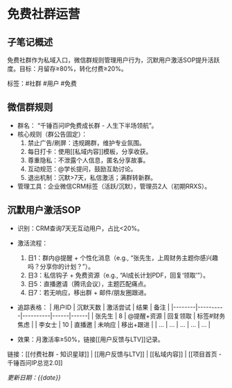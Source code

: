 # 免费社群运营

## 子笔记概述
免费社群作为私域入口，微信群规则管理用户行为，沉默用户激活SOP提升活跃度。目标：月留存≥80%，转化付费≥20%。

标签：#社群 #用户 #免费

## 微信群规则
- 群名： “千锤百问IP免费成长群 - 人生下半场领航”。
- 核心规则（群公告固定）：
  1. 禁止广告/刷屏：违规踢群，维护专业氛围。
  2. 每日打卡：使用[[私域内容]]模板，分享收获。
  3. 尊重隐私：不泄露个人信息，匿名分享故事。
  4. 互动规范：@学长提问，鼓励互助讨论。
  5. 退出机制：沉默>7天，私信激活；满群转新群。
- 管理工具：企业微信CRM标签（活跃/沉默），管理员2人（初期RRXS）。

## 沉默用户激活SOP
- 识别：CRM查询7天无互动用户，占比<20%。
- 激活流程：
  1. 日1：群内@提醒 + 个性化消息（e.g., “张先生，上周财务主题你感兴趣吗？分享你的计划？”）。
  2. 日3：私信钩子 + 免费资源（e.g., “AI成长计划PDF，回复‘领取’”）。
  3. 日5：直播邀请（腾讯会议），主题匹配痛点。
  4. 日7：若无响应，移出群 + 邮件/朋友圈跟进。
- 追踪表格：
| 用户ID | 沉默天数 | 激活尝试 | 结果 | 备注 |
|--------|----------|----------|------|------|
| 张先生 | 8 | @提醒+资源 | 回复领取 | 标签#财务焦虑 |
| 李女士 | 10 | 直播邀 | 未响应 | 移出+跟进 |
| ... | ... | ... | ... | ... |

- 效果：月激活率≥50%，链接[[用户反馈与LTV]]记录。

链接：[[付费社群 - 知识星球]] | [[用户反馈与LTV]] | [[私域内容]] | [[项目首页 - 千锤百问IP总览2.0]]

*更新日期：{{date}}*